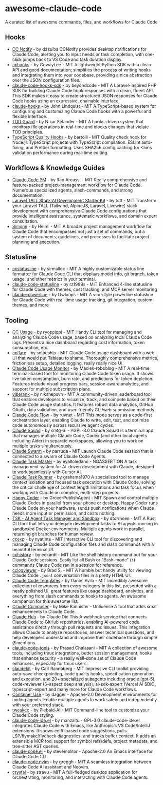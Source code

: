 # awesome-claude-code

A curated list of awesome commands, files, and workflows for Claude Code

## Hooks

- [CC Notify](https://github.com/dazuiba/CCNotify) - by dazuiba CCNotify provides desktop notifications for Claude Code, alerting you to input needs or task completion, with one-click jumps back to VS Code and task duration display.
- [cchooks](https://github.com/GowayLee/cchooks) - by GowayLee - MIT A lightweight Python SDK with a clean API and good documentation; simplifies the process of writing hooks and integrating them into your codebase, providing a nice abstraction over the JSON configuration files.
- [claude-code-hooks-sdk](https://github.com/beyondcode/claude-hooks-sdk) - by beyondcode - MIT A Laravel-inspired PHP SDK for building Claude Code hook responses with a clean, fluent API. This SDK makes it easy to create structured JSON responses for Claude Code hooks using an expressive, chainable interface.
- [claude-hooks](https://github.com/johnlindquist/claude-hooks) - by John Lindquist - MIT A TypeScript-based system for configuring and customizing Claude Code hooks with a powerful and flexible interface.
- [TDD Guard](https://github.com/nizos/tdd-guard) - by Nizar Selander - MIT A hooks-driven system that monitors file operations in real-time and blocks changes that violate TDD principles.
- [TypeScript Quality Hooks](https://github.com/bartolli/claude-code-typescript-hooks) - by bartolli - MIT Quality check hook for Node.js TypeScript projects with TypeScript compilation. ESLint auto-fixing, and Prettier formatting. Uses SHA256 config caching for <5ms validation performance during real-time editing. <br>

## Workflows & Knowledge Guides

- [Claude Code PM](https://github.com/automazeio/ccpm) - by Ran Aroussi - MIT Really comprehensive and feature-packed project-management workflow for Claude Code. Numerous specialized agents, slash-commands, and strong documentation.
- [Laravel TALL Stack AI Development Starter Kit](https://github.com/tott/laravel-tall-claude-ai-configs) - by tott - MIT Transform your Laravel TALL (Tailwind, AlpineJS, Laravel, Livewire) stack development with comprehensive Claude Code configurations that provide intelligent assistance, systematic workflows, and domain expert consultation.
- [Simone](https://github.com/Helmi/claude-simone) - by Helmi - MIT A broader project management workflow for Claude Code that encompasses not just a set of commands, but a system of documents, guidelines, and processes to facilitate project planning and execution.

## Statusline

- [ccstatusline](https://github.com/sirmalloc/ccstatusline) - by sirmalloc - MIT A highly customizable status line formatter for Claude Code CLI that displays model info, git branch, token usage, and other metrics in your terminal.
- [claude-code-statusline](https://github.com/rz1989s/claude-code-statusline) - by rz1989s - MIT Enhanced 4-line statusline for Claude Code with themes, cost tracking, and MCP server monitoring
- [claude-powerline](https://github.com/Owloops/claude-powerline) - by Owloops - MIT A vim-style powerline statusline for Claude Code with real-time usage tracking, git integration, custom themes, and more <br>

## Tooling

- [CC Usage](https://github.com/ryoppippi/ccusage) - by ryoppippi - MIT Handy CLI tool for managing and analyzing Claude Code usage, based on analyzing local Claude Code logs. Presents a nice dashboard regarding cost information, token consumption, etc.
- [ccflare](https://github.com/snipeship/ccflare) - by snipeship - MIT Claude Code usage dashboard with a web-UI that would put Tableau to shame. Thoroughly comprehensive metrics, frictionless setup, detailed logging, really really nice UI.
- [Claude Code Usage Monitor](https://github.com/Maciek-roboblog/Claude-Code-Usage-Monitor) - by Maciek-roboblog - MIT A real-time terminal-based tool for monitoring Claude Code token usage. It shows live token consumption, burn rate, and predictions for token depletion. Features include visual progress bars, session-aware analytics, and support for multiple subscription plans.
- [viberank](https://github.com/sculptdotfun/viberank) - by nikshepsvn - MIT A community-driven leaderboard tool that enables developers to visualize, track, and compete based on their Claude Code usage statistics. It features robust data analytics, GitHub OAuth, data validation, and user-friendly CLI/web submission methods.
- [Claude Code Flow](https://github.com/ruvnet/claude-code-flow) - by ruvnet - MIT This mode serves as a code-first orchestration layer, enabling Claude to write, edit, test, and optimize code autonomously across recursive agent cycles.
- [Claude Squad](https://github.com/smtg-ai/claude-squad) - by smtg-ai - AGPL-3.0 Claude Squad is a terminal app that manages multiple Claude Code, Codex (and other local agents including Aider) in separate workspaces, allowing you to work on multiple tasks simultaneously.
- [Claude Swarm](https://github.com/parruda/claude-swarm) - by parruda - MIT Launch Claude Code session that is connected to a swarm of Claude Code Agents.
- [Claude Task Master](https://github.com/eyaltoledano/claude-task-master) - by eyaltoledano - NOASSERTION A task management system for AI-driven development with Claude, designed to work seamlessly with Cursor AI.
- [Claude Task Runner](https://github.com/grahama1970/claude-task-runner) - by grahama1970 A specialized tool to manage context isolation and focused task execution with Claude Code, solving the critical challenge of context length limitations and task focus when working with Claude on complex, multi-step projects.
- [Happy Coder](https://github.com/slopus/happy) - by GrocerPublishAgent - MIT Spawn and control multiple Claude Codes in parallel from your phone or desktop. Happy Coder runs Claude Code on your hardware, sends push notifications when Claude needs more input or permission, and costs nothing.
- [TSK - AI Agent Task Manager and Sandbox](https://github.com/dtormoen/tsk) - by dtormoen - MIT A Rust CLI tool that lets you delegate development tasks to AI agents running in sandboxed Docker environments. Multiple agents work in parallel, returning git branches for human review. <br>
- [ccexp](https://github.com/nyatinte/ccexp) - by nyatinte - MIT Interactive CLI tool for discovering and managing Claude Code configuration files and slash commands with a beautiful terminal UI.
- [cchistory](https://github.com/eckardt/cchistory) - by eckardt - MIT Like the shell history command but for your Claude Code sessions. Easily list all Bash or "Bash-mode" (`!`) commands Claude Code ran in a session for reference.
- [cclogviewer](https://github.com/Brads3290/cclogviewer) - by Brad S. - MIT A humble but handy utility for viewing Claude Code `.jsonl` conversation files in a pretty HTML UI.
- [Claude Code Templates](https://github.com/davila7/claude-code-templates) - by Daniel Avila - MIT Incredibly awesome collection of resources from every category in this list, presented with a neatly polished UI, great features like usage dashboard, analytics, and everything from slash commands to hooks to agents. An awesome companion for this awesome list.
- [Claude Composer](https://github.com/possibilities/claude-composer) - by Mike Bannister - Unlicense A tool that adds small enhancements to Claude Code.
- [Claude Hub](https://github.com/claude-did-this/claude-hub) - by Claude Did This A webhook service that connects Claude Code to GitHub repositories, enabling AI-powered code assistance directly through pull requests and issues. This integration allows Claude to analyze repositories, answer technical questions, and help developers understand and improve their codebase through simple @mentions.
- [claude-code-tools](https://github.com/pchalasani/claude-code-tools) - by Prasad Chalasani - MIT A collection of awesome tools, including tmux integrations, better session management, hooks that enhance security - a really well-done set of Claude Code enhancers, especially for tmux users.
- [claudekit](https://github.com/carlrannaberg/claudekit) - by Carl Rannaberg - MIT Impressive CLI toolkit providing auto-save checkpointing, code quality hooks, specification generation and execution, and 20+ specialized subagents including oracle (gpt-5), code-reviewer (6-aspect deep analysis), ai-sdk-expert (Vercel AI SDK), typescript-expert and many more for Claude Code workflows.
- [Container Use](https://github.com/dagger/container-use) - by dagger - Apache-2.0 Development environments for coding agents. Enable multiple agents to work safely and independently with your preferred stack.
- [tweakcc](https://github.com/Piebald-AI/tweakcc) - by Piebald-AI - MIT Command-line tool to customize your Claude Code styling.
- [claude-code-ide.el](https://github.com/manzaltu/claude-code-ide.el) - by manzaltu - GPL-3.0 claude-code-ide.el integrates Claude Code with Emacs, like Anthropic’s VS Code/IntelliJ extensions. It shows ediff-based code suggestions, pulls LSP/flymake/flycheck diagnostics, and tracks buffer context. It adds an extensible MCP tool support for symbol refs/defs, project metadata, and tree-sitter AST queries.
- [claude-code.el](https://github.com/stevemolitor/claude-code.el) - by stevemolitor - Apache-2.0 An Emacs interface for Claude Code CLI.
- [claude-code.nvim](https://github.com/greggh/claude-code.nvim) - by greggh - MIT A seamless integration between Claude Code AI assistant and Neovim.
- [crystal](https://github.com/stravu/crystal) - by stravu - MIT A full-fledged desktop application for orchestrating, monitoring, and interacting with Claude Code agents.
